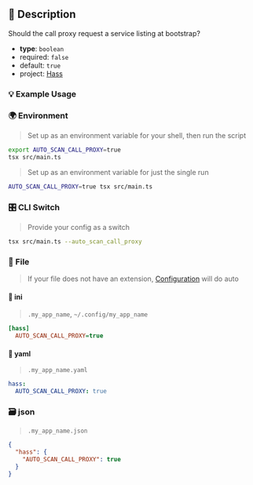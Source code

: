 ## 📜 Description

Should the call proxy request a service listing at bootstrap?

- **type**: `boolean`
- required: `false`
- default: `true`
- project: [Hass](/home-automation/hass)

### 💡 Example Usage

### 🌍 Environment

> Set up as an environment variable for your shell, then run the script
```bash
export AUTO_SCAN_CALL_PROXY=true
tsx src/main.ts
```
> Set up as an environment variable for just the single run

```bash
AUTO_SCAN_CALL_PROXY=true tsx src/main.ts
```
### 🎛️ CLI Switch

> Provide your config as a switch
```bash
tsx src/main.ts --auto_scan_call_proxy
```
### 📁 File
>  If your file does not have an extension, [Configuration](/core/configuration) will do auto
#### 📘 ini

> `.my_app_name`, `~/.config/my_app_name`

```ini
[hass]
  AUTO_SCAN_CALL_PROXY=true
```
#### 📄 yaml

> `.my_app_name.yaml`

```yaml
hass:
  AUTO_SCAN_CALL_PROXY: true
```
### 🗃️ json

> `.my_app_name.json`

```json
{
  "hass": {
    "AUTO_SCAN_CALL_PROXY": true
  }
}
```
